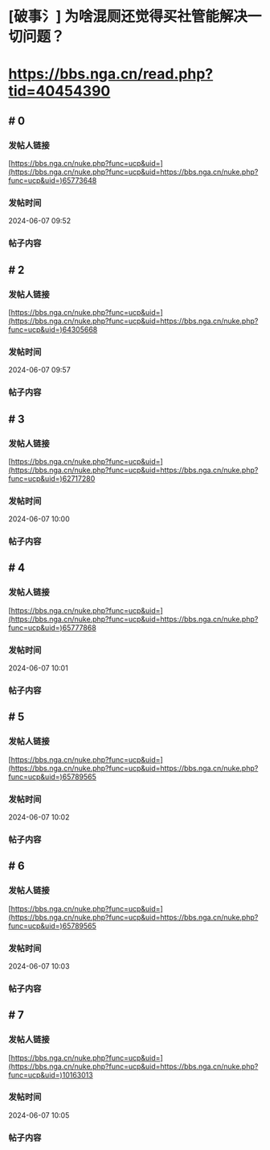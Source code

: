# [破事氵] 为啥混厕还觉得买社管能解决一切问题？
# https://bbs.nga.cn/read.php?tid=40454390

## \# 0
### 发帖人链接
[https://bbs.nga.cn/nuke.php?func=ucp&uid=](https://bbs.nga.cn/nuke.php?func=ucp&uid=https://bbs.nga.cn/nuke.php?func=ucp&uid=)65773648

### 发帖时间
2024-06-07 09:52

### 帖子内容


## \# 2
### 发帖人链接
[https://bbs.nga.cn/nuke.php?func=ucp&uid=](https://bbs.nga.cn/nuke.php?func=ucp&uid=https://bbs.nga.cn/nuke.php?func=ucp&uid=)64305668

### 发帖时间
2024-06-07 09:57

### 帖子内容


## \# 3
### 发帖人链接
[https://bbs.nga.cn/nuke.php?func=ucp&uid=](https://bbs.nga.cn/nuke.php?func=ucp&uid=https://bbs.nga.cn/nuke.php?func=ucp&uid=)62717280

### 发帖时间
2024-06-07 10:00

### 帖子内容


## \# 4
### 发帖人链接
[https://bbs.nga.cn/nuke.php?func=ucp&uid=](https://bbs.nga.cn/nuke.php?func=ucp&uid=https://bbs.nga.cn/nuke.php?func=ucp&uid=)65777868

### 发帖时间
2024-06-07 10:01

### 帖子内容


## \# 5
### 发帖人链接
[https://bbs.nga.cn/nuke.php?func=ucp&uid=](https://bbs.nga.cn/nuke.php?func=ucp&uid=https://bbs.nga.cn/nuke.php?func=ucp&uid=)65789565

### 发帖时间
2024-06-07 10:02

### 帖子内容


## \# 6
### 发帖人链接
[https://bbs.nga.cn/nuke.php?func=ucp&uid=](https://bbs.nga.cn/nuke.php?func=ucp&uid=https://bbs.nga.cn/nuke.php?func=ucp&uid=)65789565

### 发帖时间
2024-06-07 10:03

### 帖子内容


## \# 7
### 发帖人链接
[https://bbs.nga.cn/nuke.php?func=ucp&uid=](https://bbs.nga.cn/nuke.php?func=ucp&uid=https://bbs.nga.cn/nuke.php?func=ucp&uid=)10163013

### 发帖时间
2024-06-07 10:05

### 帖子内容


